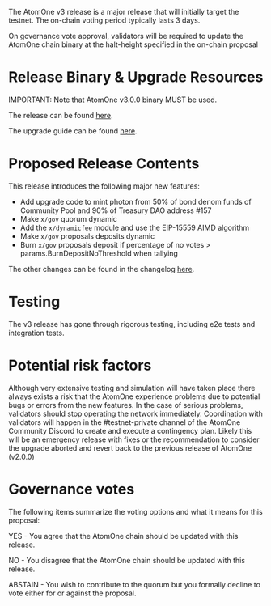 The AtomOne v3 release is a major release that will initially target the
testnet. The on-chain voting period typically lasts 3 days.

On governance vote approval, validators will be required to update the AtomOne
chain binary at the halt-height specified in the on-chain proposal

# Release Binary & Upgrade Resources

IMPORTANT: Note that AtomOne v3.0.0 binary MUST be used.

The release can be found [here](https://github.com/atomone-hub/atomone/releases/tag/v3.0.0).

The upgrade guide can be found [here](https://github.com/atomone-hub/atomone/blob/main/UPGRADING.md).

# Proposed Release Contents

This release introduces the following major new features:

- Add upgrade code to mint photon from 50% of bond denom funds of Community Pool and 90% of Treasury DAO address #157
- Make `x/gov` quorum dynamic
- Add the `x/dynamicfee` module and use the EIP-15559 AIMD algorithm
- Make `x/gov` proposals deposits dynamic
- Burn `x/gov` proposals deposit if percentage of no votes > params.BurnDepositNoThreshold when tallying

The other changes can be found in the changelog [here](https://github.com/atomone-hub/atomone/blob/main/CHANGELOG.md#v300).

# Testing

The v3 release has gone through rigorous testing, including e2e tests and
integration tests.

# Potential risk factors

Although very extensive testing and simulation will have taken place there
always exists a risk that the AtomOne experience problems due to potential bugs
or errors from the new features. In the case of serious problems, validators
should stop operating the network immediately. Coordination with validators
will happen in the #testnet-private channel of the AtomOne Community Discord to
create and execute a contingency plan. Likely this will be an emergency release
with fixes or the recommendation to consider the upgrade aborted and revert
back to the previous release of AtomOne (v2.0.0)

# Governance votes

The following items summarize the voting options and what it means for this
proposal:

YES - You agree that the AtomOne chain should be updated with this release.

NO - You disagree that the AtomOne chain should be updated with this release.

ABSTAIN - You wish to contribute to the quorum but you formally decline to vote
either for or against the proposal.
